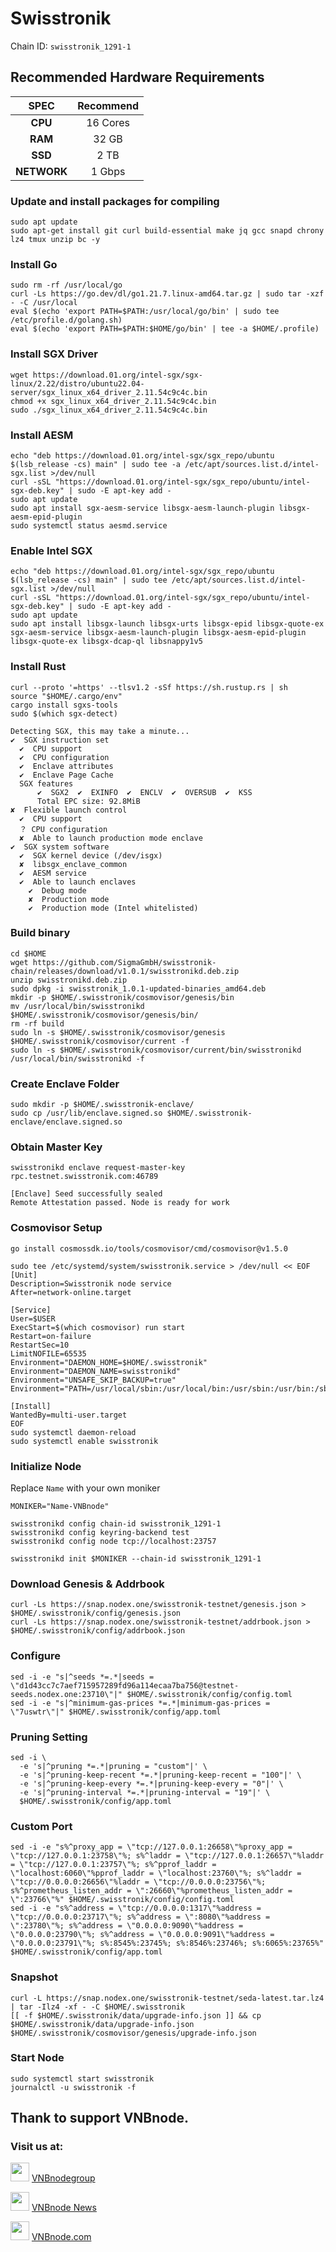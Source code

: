# Swisstronik
Chain ID: `swisstronik_1291-1`

## Recommended Hardware Requirements

|   SPEC      |       Recommend          |
| :---------: | :-----------------------:|
|   **CPU**   |        16 Cores          |
|   **RAM**   |        32 GB             |
|   **SSD**   |        2  TB             |
| **NETWORK** |        1 Gbps            |

### Update and install packages for compiling
```
sudo apt update
sudo apt-get install git curl build-essential make jq gcc snapd chrony lz4 tmux unzip bc -y
```

### Install Go
```
sudo rm -rf /usr/local/go
curl -Ls https://go.dev/dl/go1.21.7.linux-amd64.tar.gz | sudo tar -xzf - -C /usr/local
eval $(echo 'export PATH=$PATH:/usr/local/go/bin' | sudo tee /etc/profile.d/golang.sh)
eval $(echo 'export PATH=$PATH:$HOME/go/bin' | tee -a $HOME/.profile)
```

### Install SGX Driver
```
wget https://download.01.org/intel-sgx/sgx-linux/2.22/distro/ubuntu22.04-server/sgx_linux_x64_driver_2.11.54c9c4c.bin 
chmod +x sgx_linux_x64_driver_2.11.54c9c4c.bin
sudo ./sgx_linux_x64_driver_2.11.54c9c4c.bin
```

### Install AESM
```
echo "deb https://download.01.org/intel-sgx/sgx_repo/ubuntu $(lsb_release -cs) main" | sudo tee -a /etc/apt/sources.list.d/intel-sgx.list >/dev/null
curl -sSL "https://download.01.org/intel-sgx/sgx_repo/ubuntu/intel-sgx-deb.key" | sudo -E apt-key add -
sudo apt update
sudo apt install sgx-aesm-service libsgx-aesm-launch-plugin libsgx-aesm-epid-plugin
sudo systemctl status aesmd.service
```

### Enable Intel SGX
```
echo "deb https://download.01.org/intel-sgx/sgx_repo/ubuntu $(lsb_release -cs) main" | sudo tee /etc/apt/sources.list.d/intel-sgx.list >/dev/null
curl -sSL "https://download.01.org/intel-sgx/sgx_repo/ubuntu/intel-sgx-deb.key" | sudo -E apt-key add -
sudo apt update
sudo apt install libsgx-launch libsgx-urts libsgx-epid libsgx-quote-ex sgx-aesm-service libsgx-aesm-launch-plugin libsgx-aesm-epid-plugin libsgx-quote-ex libsgx-dcap-ql libsnappy1v5
```

### Install Rust
```
curl --proto '=https' --tlsv1.2 -sSf https://sh.rustup.rs | sh
source "$HOME/.cargo/env"
cargo install sgxs-tools
sudo $(which sgx-detect)
```
```
Detecting SGX, this may take a minute...
✔  SGX instruction set  
  ✔  CPU support  
  ✔  CPU configuration  
  ✔  Enclave attributes  
  ✔  Enclave Page Cache  
  SGX features
      ✔  SGX2  ✔  EXINFO  ✔  ENCLV  ✔  OVERSUB  ✔  KSS    
      Total EPC size: 92.8MiB
✘  Flexible launch control  
  ✔  CPU support  
  ？ CPU configuration  
  ✘  Able to launch production mode enclave
✔  SGX system software  
  ✔  SGX kernel device (/dev/isgx)  
  ✘  libsgx_enclave_common  
  ✔  AESM service  
  ✔  Able to launch enclaves    
    ✔  Debug mode    
    ✘  Production mode    
    ✔  Production mode (Intel whitelisted)
```

### Build binary
```
cd $HOME
wget https://github.com/SigmaGmbH/swisstronik-chain/releases/download/v1.0.1/swisstronikd.deb.zip
unzip swisstronikd.deb.zip
sudo dpkg -i swisstronik_1.0.1-updated-binaries_amd64.deb
mkdir -p $HOME/.swisstronik/cosmovisor/genesis/bin
mv /usr/local/bin/swisstronikd $HOME/.swisstronik/cosmovisor/genesis/bin/
rm -rf build
sudo ln -s $HOME/.swisstronik/cosmovisor/genesis $HOME/.swisstronik/cosmovisor/current -f
sudo ln -s $HOME/.swisstronik/cosmovisor/current/bin/swisstronikd /usr/local/bin/swisstronikd -f
```

### Create Enclave Folder
```
sudo mkdir -p $HOME/.swisstronik-enclave/
sudo cp /usr/lib/enclave.signed.so $HOME/.swisstronik-enclave/enclave.signed.so
```

### Obtain Master Key
```
swisstronikd enclave request-master-key rpc.testnet.swisstronik.com:46789
```
```
[Enclave] Seed successfully sealed
Remote Attestation passed. Node is ready for work
```
### Cosmovisor Setup
```
go install cosmossdk.io/tools/cosmovisor/cmd/cosmovisor@v1.5.0
```
```
sudo tee /etc/systemd/system/swisstronik.service > /dev/null << EOF
[Unit]
Description=Swisstronik node service
After=network-online.target
 
[Service]
User=$USER
ExecStart=$(which cosmovisor) run start
Restart=on-failure
RestartSec=10
LimitNOFILE=65535
Environment="DAEMON_HOME=$HOME/.swisstronik"
Environment="DAEMON_NAME=swisstronikd"
Environment="UNSAFE_SKIP_BACKUP=true"
Environment="PATH=/usr/local/sbin:/usr/local/bin:/usr/sbin:/usr/bin:/sbin:/bin:/usr/games:/usr/local/games:/snap/bin:$HOME/.swisstronik/cosmovisor/current/bin"
 
[Install]
WantedBy=multi-user.target
EOF
sudo systemctl daemon-reload
sudo systemctl enable swisstronik
```

### Initialize Node
Replace `Name` with your own moniker
```
MONIKER="Name-VNBnode"
```
```
swisstronikd config chain-id swisstronik_1291-1	
swisstronikd config keyring-backend test
swisstronikd config node tcp://localhost:23757
```
```
swisstronikd init $MONIKER --chain-id swisstronik_1291-1
```

### Download Genesis & Addrbook
```
curl -Ls https://snap.nodex.one/swisstronik-testnet/genesis.json > $HOME/.swisstronik/config/genesis.json
curl -Ls https://snap.nodex.one/swisstronik-testnet/addrbook.json > $HOME/.swisstronik/config/addrbook.json
```

### Configure
```
sed -i -e "s|^seeds *=.*|seeds = \"d1d43cc7c7aef715957289fd96a114ecaa7ba756@testnet-seeds.nodex.one:23710\"|" $HOME/.swisstronik/config/config.toml
sed -i -e "s|^minimum-gas-prices *=.*|minimum-gas-prices = \"7uswtr\"|" $HOME/.swisstronik/config/app.toml
```

### Pruning Setting
```
sed -i \
  -e 's|^pruning *=.*|pruning = "custom"|' \
  -e 's|^pruning-keep-recent *=.*|pruning-keep-recent = "100"|' \
  -e 's|^pruning-keep-every *=.*|pruning-keep-every = "0"|' \
  -e 's|^pruning-interval *=.*|pruning-interval = "19"|' \
  $HOME/.swisstronik/config/app.toml
```

### Custom Port
```
sed -i -e "s%^proxy_app = \"tcp://127.0.0.1:26658\"%proxy_app = \"tcp://127.0.0.1:23758\"%; s%^laddr = \"tcp://127.0.0.1:26657\"%laddr = \"tcp://127.0.0.1:23757\"%; s%^pprof_laddr = \"localhost:6060\"%pprof_laddr = \"localhost:23760\"%; s%^laddr = \"tcp://0.0.0.0:26656\"%laddr = \"tcp://0.0.0.0:23756\"%; s%^prometheus_listen_addr = \":26660\"%prometheus_listen_addr = \":23766\"%" $HOME/.swisstronik/config/config.toml
sed -i -e "s%^address = \"tcp://0.0.0.0:1317\"%address = \"tcp://0.0.0.0:23717\"%; s%^address = \":8080\"%address = \":23780\"%; s%^address = \"0.0.0.0:9090\"%address = \"0.0.0.0:23790\"%; s%^address = \"0.0.0.0:9091\"%address = \"0.0.0.0:23791\"%; s%:8545%:23745%; s%:8546%:23746%; s%:6065%:23765%" $HOME/.swisstronik/config/app.toml
```

### Snapshot
```
curl -L https://snap.nodex.one/swisstronik-testnet/seda-latest.tar.lz4 | tar -Ilz4 -xf - -C $HOME/.swisstronik
[[ -f $HOME/.swisstronik/data/upgrade-info.json ]] && cp $HOME/.swisstronik/data/upgrade-info.json $HOME/.swisstronik/cosmovisor/genesis/upgrade-info.json
```

### Start Node
```
sudo systemctl start swisstronik
journalctl -u swisstronik -f
```

## Thank to support VNBnode.
### Visit us at:

<img src="https://user-images.githubusercontent.com/50621007/183283867-56b4d69f-bc6e-4939-b00a-72aa019d1aea.png" width="30"/> <a href="https://t.me/VNBnodegroup" target="_blank">VNBnodegroup</a>

<img src="https://user-images.githubusercontent.com/50621007/183283867-56b4d69f-bc6e-4939-b00a-72aa019d1aea.png" width="30"/> <a href="https://t.me/Vnbnode" target="_blank">VNBnode News</a>

<img src="https://github.com/vnbnode/binaries/blob/main/Logo/VNBnode.jpg" width="30"/> <a href="https://VNBnode.com" target="_blank">VNBnode.com</a>
